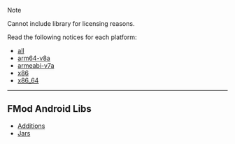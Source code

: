 > [!NOTE]
> Cannot include library for licensing reasons.  

Read the following notices for each platform:
* [all](Jars/README.md)
* [arm64-v8a](nativelibs/arm64-v8a/README.md)
* [armeabi-v7a](nativelibs/armeabi-v7a/README.md)
* [x86](nativelibs/x86/README.md)
* [x86_64](nativelibs/x86_64/README.md)

----

## FMod Android Libs

* [Additions](Additions/README.md)
* [Jars](Jars/README.md)
